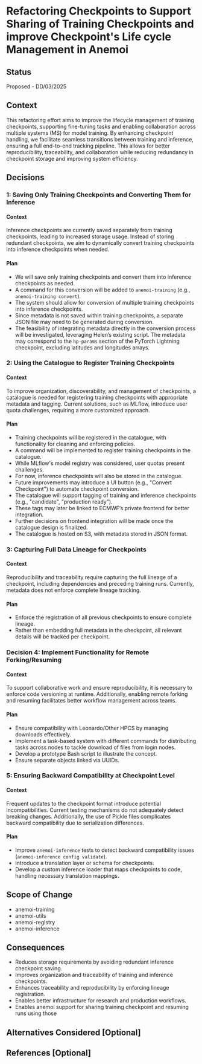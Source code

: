 # Refactoring Checkpoints to Support Sharing of Training Checkpoints and improve Checkpoint's Life cycle Management in Anemoi

## Status

<!--What is the status? -->

Proposed - DD/03/2025

## Context

<!--What is the issue that we are seeing that is motivating this decision or change?-->

This refactoring effort aims to improve the lifecycle management of training checkpoints, supporting fine-tuning tasks and enabling collaboration across multiple systems (MS) for model training. By enhancing checkpoint handling, we facilitate seamless transitions between training and inference, ensuring a full end-to-end tracking pipeline. This allows for better reproducibility, traceability, and collaboration while reducing redundancy in checkpoint storage and improving system efficiency.


## Decisions

<!--Describe the change that you are proposing.-->

### 1: Saving Only Training Checkpoints and Converting Them for Inference
#### Context
Inference checkpoints are currently saved separately from training checkpoints, leading to increased storage usage. Instead of storing redundant checkpoints, we aim to dynamically convert training checkpoints into inference checkpoints when needed.

#### Plan
- We will save only training checkpoints and convert them into inference checkpoints as needed.
- A command for this conversion will be added to `anemoi-training` (e.g., `anemoi-training convert`).
- The system should allow for conversion of multiple training checkpoints into inference checkpoints.
- Since metadata is not saved within training checkpoints, a separate JSON file may need to be generated during conversion.
- The feasibility of integrating metadata directly in the conversion process will be investigated, leveraging Helen’s existing script. The metadata may correspond to the `hp-params` section of the PyTorch Lightning checkpoint, excluding latitudes and longitudes arrays.

### 2: Using the Catalogue to Register Training Checkpoints
#### Context
To improve organization, discoverability, and management of checkpoints, a catalogue is needed for registering training checkpoints with appropriate metadata and tagging. Current solutions, such as MLflow, introduce user quota challenges, requiring a more customized approach.

#### Plan
- Training checkpoints will be registered in the catalogue, with functionality for cleaning and enforcing policies.
- A command will be implemented to register training checkpoints in the catalogue.
- While MLflow's model registry was considered, user quotas present challenges.
- For now, inference checkpoints will also be stored in the catalogue.
- Future improvements may introduce a UI button (e.g., "Convert Checkpoint") to automate checkpoint conversion.
- The catalogue will support tagging of training and inference checkpoints (e.g., "candidate", "production ready").
- These tags may later be linked to ECMWF’s private frontend for better integration.
- Further decisions on frontend integration will be made once the catalogue design is finalized.
- The catalogue is hosted on S3, with metadata stored in JSON format.

###  3: Capturing Full Data Lineage for Checkpoints
#### Context
Reproducibility and traceability require capturing the full lineage of a checkpoint, including dependencies and preceding training runs. Currently, metadata does not enforce complete lineage tracking.

#### Plan
- Enforce the registration of all previous checkpoints to ensure complete lineage.
- Rather than embedding full metadata in the checkpoint, all relevant details will be tracked per checkpoint.

### Decision 4: Implement Functionality for Remote Forking/Resuming
#### Context
To support collaborative work and ensure reproducibility, it is necessary to enforce code versioning at runtime. Additionally, enabling remote forking and resuming facilitates better workflow management across teams.

#### Plan
- Ensure compatibility with Leonardo/Other HPCS by managing downloads effectively.
- Implement a task-based system with different commands for distributing tasks across nodes to tackle download of files from login nodes.
- Develop a prototype Bash script to illustrate the concept.
- Ensure separate objects linked via UUIDs.

### 5: Ensuring Backward Compatibility at Checkpoint Level
#### Context
Frequent updates to the checkpoint format introduce potential incompatibilities. Current testing mechanisms do not adequately detect breaking changes. Additionally, the use of Pickle files complicates backward compatibility due to serialization differences.

#### Plan
- Improve `anemoi-inference` tests to detect backward compatibility issues (`anemoi-inference config validate`).
- Introduce a translation layer or schema for checkpoints.
- Develop a custom inference loader that maps checkpoints to code, handling necessary translation mappings.


## Scope of Change

<!--Specify which Anemoi packages/modules will be affected by this decision.-->
- anemoi-training
- anemoi-utils
- anemoi-registry
- anemoi-inference

## Consequences

<!--Discuss the impact of this decision, including benefits, trade-offs, and potential technical debt.-->
- Reduces storage requirements by avoiding redundant inference checkpoint saving.
- Improves organization and traceability of training and inference checkpoints.
- Enhances traceability and reproducibility by enforcing lineage registration.
- Enables better infrastructure for research and production workflows.
- Enables anemoi support for sharing training checkpoint and resuming runs using those

## Alternatives Considered [Optional]

<!--List alternative solutions and why they were not chosen.-->

## References [Optional]

<!--Links to relevant discussions, documentation, or external resources.-->
